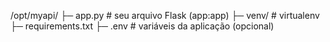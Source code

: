 

/opt/myapi/
├─ app.py              # seu arquivo Flask (app:app)
├─ venv/               # virtualenv
├─ requirements.txt
├─ .env                # variáveis da aplicação (opcional)
